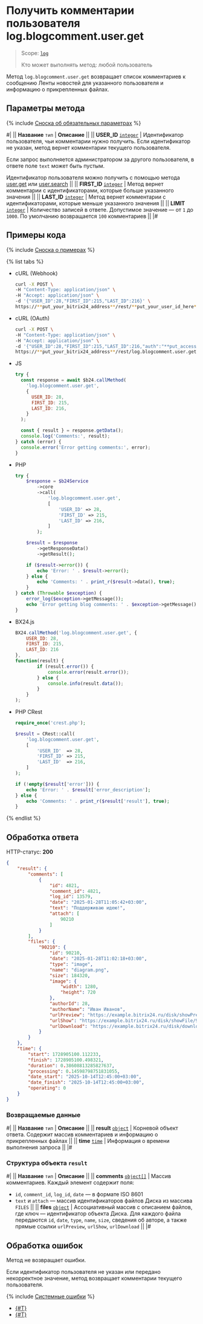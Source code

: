 # Получить комментарии пользователя log.blogcomment.user.get

> Scope: [`log`](../../scopes/permissions.md)
>
> Кто может выполнять метод: любой пользователь

Метод `log.blogcomment.user.get` возвращает список комментариев к сообщению Ленты новостей для указанного пользователя и информацию о прикрепленных файлах.

## Параметры метода

{% include [Сноска об обязательных параметрах](../../../_includes/required.md) %}

#|
|| **Название**
`тип` | **Описание** ||
|| **USER_ID**
[`integer`](../../data-types.md) | Идентификатор пользователя, чьи комментарии нужно получить. Если идентификатор не указан, метод вернет комментарии текущего пользователя.

Если запрос выполняется администратором за другого пользователя, в ответе поле `text` может быть пустым.

Идентификатор пользователя можно получить с помощью метода [user.get](../../user/user-get.md) или [user.search](../../user/user-search.md) ||
|| **FIRST_ID**
[`integer`](../../data-types.md) | Метод вернет комментарии с идентификаторами, которые больше указанного значения ||
|| **LAST_ID**
[`integer`](../../data-types.md) | Метод вернет комментарии с идентификаторами, которые меньше указанного значения ||
|| **LIMIT**
[`integer`](../../data-types.md) | Количество записей в ответе. Допустимое значение — от `1` до `1000`. По умолчанию возвращается `100` комментариев ||
|#

## Примеры кода

{% include [Сноска о примерах](../../../_includes/examples.md) %}

{% list tabs %}

- cURL (Webhook)

    ```bash
    curl -X POST \
    -H "Content-Type: application/json" \
    -H "Accept: application/json" \
    -d '{"USER_ID":28,"FIRST_ID":215,"LAST_ID":216}' \
    https://**put_your_bitrix24_address**/rest/**put_your_user_id_here**/**put_your_webhook_here**/log.blogcomment.user.get
    ```

- cURL (OAuth)

    ```bash
    curl -X POST \
    -H "Content-Type: application/json" \
    -H "Accept: application/json" \
    -d '{"USER_ID":28,"FIRST_ID":215,"LAST_ID":216,"auth":"**put_access_token_here**"}' \
    https://**put_your_bitrix24_address**/rest/log.blogcomment.user.get
    ```

- JS

    ```js
    try {
      const response = await $b24.callMethod(
        'log.blogcomment.user.get',
        {
          USER_ID: 28,
          FIRST_ID: 215,
          LAST_ID: 216,
        }
      );

      const { result } = response.getData();
      console.log('Comments:', result);
    } catch (error) {
      console.error('Error getting comments:', error);
    }
    ```

- PHP

    ```php
    try {
        $response = $b24Service
            ->core
            ->call(
                'log.blogcomment.user.get',
                [
                    'USER_ID' => 28,
                    'FIRST_ID' => 215,
                    'LAST_ID' => 216,
                ]
            );

        $result = $response
            ->getResponseData()
            ->getResult();

        if ($result->error()) {
            echo 'Error: ' . $result->error();
        } else {
            echo 'Comments: ' . print_r($result->data(), true);
        }
    } catch (Throwable $exception) {
        error_log($exception->getMessage());
        echo 'Error getting blog comments: ' . $exception->getMessage();
    }
    ```

- BX24.js

    ```js
    BX24.callMethod('log.blogcomment.user.get', {
        USER_ID: 28,
        FIRST_ID: 215,
        LAST_ID: 216
    },
    function(result) {
            if (result.error()) {
                console.error(result.error());
            } else {
                console.info(result.data());
            }
        }
    );
    ```

- PHP CRest

    ```php
    require_once('crest.php');

    $result = CRest::call(
        'log.blogcomment.user.get',
        [
            'USER_ID'  => 28,
            'FIRST_ID' => 215,
            'LAST_ID'  => 216,
        ]
    );

    if (!empty($result['error'])) {
        echo 'Error: ' . $result['error_description'];
    } else {
        echo 'Comments: ' . print_r($result['result'], true);
    }
    ```

{% endlist %}

## Обработка ответа

HTTP-статус: **200**

```json
{
    "result": {
        "comments": [
            {
                "id": 4821,
                "comment_id": 4821,
                "log_id": 13579,
                "date": "2025-01-28T11:05:42+03:00",
                "text": "Поддерживаю идею!",
                "attach": [
                    90210
                ]
            }
        ],
        "files": {
            "90210": {
                "id": 90210,
                "date": "2025-01-28T11:02:18+03:00",
                "type": "image",
                "name": "diagram.png",
                "size": 184320,
                "image": {
                    "width": 1280,
                    "height": 720
                },
                "authorId": 28,
                "authorName": "Иван Иванов",
                "urlPreview": "https://example.bitrix24.ru/disk/showPreview/90210",
                "urlShow": "https://example.bitrix24.ru/disk/showFile/90210",
                "urlDownload": "https://example.bitrix24.ru/disk/downloadFile/90210"
            }
        }
    },
    "time": {
        "start": 1728905100.112233,
        "finish": 1728905100.498321,
        "duration": 0.38608813285827637,
        "processing": 0.14598798751831055,
        "date_start": "2025-10-14T12:45:00+03:00",
        "date_finish": "2025-10-14T12:45:00+03:00",
        "operating": 0
    }
}
```

### Возвращаемые данные

#|
|| **Название**
`тип` | **Описание** ||
|| **result**
[`object`](../../data-types.md) | Корневой объект ответа. Содержит массив комментариев и информацию о прикрепленных файлах ||
|| **time**
[`time`](../../data-types.md#time) | Информация о времени выполнения запроса ||
|#

### Структура объекта `result`

#|
|| **Название**
`тип` | **Описание** ||
|| **comments**
[`object[]`](../../data-types.md) | Массив комментариев. Каждый элемент содержит поля:
- `id`, `comment_id`, `log_id`, `date` — в формате ISO 8601
- `text` и `attach` — массив идентификаторов файлов Диска из массива `FILES` ||
|| **files**
[`object`](../../data-types.md) | Ассоциативный массив с описанием файлов, где ключ — идентификатор объекта Диска. Для каждого файла передаются `id`, `date`, `type`, `name`, `size`, сведения об авторе, а также прямые ссылки `urlPreview`, `urlShow`, `urlDownload` ||
|#

## Обработка ошибок

Метод не возвращает ошибки. 

Если идентификатор пользователя не указан или передано некорректное значение, метод возвращает комментарии текущего пользователя.

{% include [Системные ошибки](../../../_includes/system-errors.md) %}

- [{#T}](./log-blogcomment-add.md)
- [{#T}](./log-blogcomment-delete.md)
